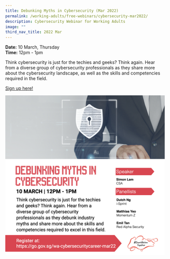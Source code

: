 ```yaml
---
title: Debunking Myths in Cybersecurity (Mar 2022)
permalink: /working-adults/free-webinars/cybersecurity-mar2022/
description: Cybersecurity Webinar for Working Adults
image: ""
third_nav_title: 2022 Mar
---
```

**Date:** 10 March, Thursday
<br> **Time:** 12pm - 1pm

Think cybersecurity is just for the techies and geeks? Think again. Hear from a diverse group of cybersecurity professionals as they share more about the cybersecurity landscape, as well as the skills and competencies required in the field. 

[Sign up here!](https://go.gov.sg/wa-cybersecuritycareer-mar22)

![Cybersecurity webinar for working adults](/images/mar-wa-cybersecurity.jpeg)